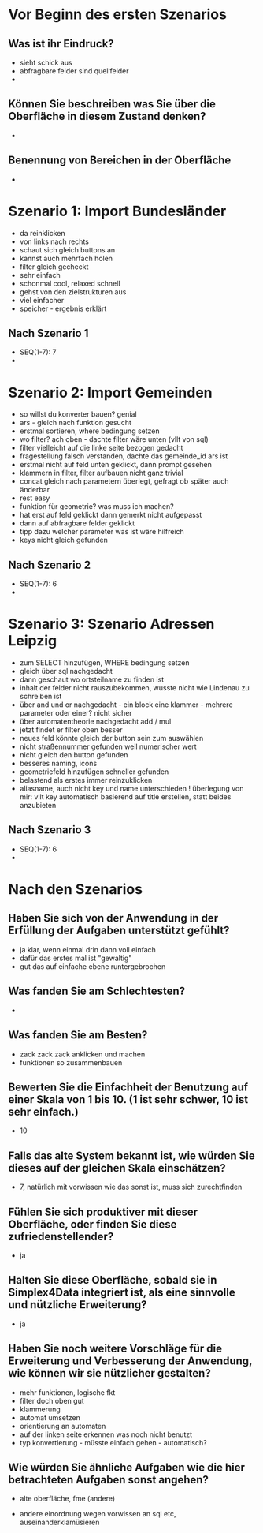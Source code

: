 # Vor Beginn des ersten Szenarios
## Was ist ihr Eindruck?
- sieht schick aus
- abfragbare felder sind quellfelder
- 

## Können Sie beschreiben was Sie über die Oberfläche in diesem Zustand denken?
- 

## Benennung von Bereichen in der Oberfläche
- 


# Szenario 1: Import Bundesländer
- da reinklicken
- von links nach rechts
- schaut sich gleich buttons an
- kannst auch mehrfach holen
- filter gleich gecheckt
- sehr einfach
- schonmal cool, relaxed schnell
- gehst von den zielstrukturen aus
- viel einfacher
- speicher - ergebnis erklärt

## Nach Szenario 1
- SEQ(1-7): 7
- 

# Szenario 2: Import Gemeinden
- so willst du konverter bauen? genial
- ars - gleich nach funktion gesucht
- erstmal sortieren, where bedingung setzen
- wo filter? ach oben - dachte filter wäre unten (vllt von sql)
- filter vielleicht auf die linke seite bezogen gedacht
- fragestellung falsch verstanden, dachte das gemeinde_id ars ist
- erstmal nicht auf feld unten geklickt, dann prompt gesehen
- klammern in filter, filter aufbauen nicht ganz trivial
- concat gleich nach parametern überlegt, gefragt ob später auch änderbar
- rest easy
- funktion für geometrie? was muss ich machen?
- hat erst auf feld geklickt dann gemerkt nicht aufgepasst
- dann auf abfragbare felder geklickt
- tipp dazu welcher parameter was ist wäre hilfreich
- keys nicht gleich gefunden


## Nach Szenario 2
- SEQ(1-7): 6
- 

# Szenario 3: Szenario Adressen Leipzig
- zum SELECT hinzufügen, WHERE bedingung setzen
- gleich über sql nachgedacht
- dann geschaut wo ortsteilname zu finden ist
- inhalt der felder nicht rauszubekommen, wusste nicht wie Lindenau zu schreiben ist
- über and und or nachgedacht - ein block eine klammer - mehrere parameter oder einer? nicht sicher
- über automatentheorie nachgedacht add / mul
- jetzt findet er filter oben besser
- neues feld könnte gleich der button sein zum auswählen
- nicht straßennummer gefunden weil numerischer wert
- nicht gleich den button gefunden
- besseres naming, icons
- geometriefeld hinzufügen schneller gefunden
- belastend als erstes immer reinzuklicken
- aliasname, auch nicht key und name unterschieden ! überlegung von mir: vllt key automatisch basierend auf title erstellen, statt beides anzubieten


## Nach Szenario 3
- SEQ(1-7): 6
- 


# Nach den Szenarios
## Haben Sie sich von der Anwendung in der Erfüllung der Aufgaben unterstützt gefühlt?
- ja klar, wenn einmal drin dann voll einfach
- dafür das erstes mal ist "gewaltig"
- gut das auf einfache ebene runtergebrochen

## Was fanden Sie am Schlechtesten?
- 

## Was fanden Sie am Besten?
- zack zack zack anklicken und machen
- funktionen so zusammenbauen

## Bewerten Sie die Einfachheit der Benutzung auf einer Skala von 1 bis 10. (1 ist sehr schwer, 10 ist sehr einfach.)
- 10

## Falls das alte System bekannt ist, wie würden Sie dieses auf der gleichen Skala einschätzen?
- 7, natürlich mit vorwissen wie das sonst ist, muss sich zurechtfinden

## Fühlen Sie sich produktiver mit dieser Oberfläche, oder finden Sie diese zufriedenstellender?
- ja

## Halten Sie diese Oberfläche, sobald sie in Simplex4Data integriert ist, als eine sinnvolle und nützliche Erweiterung?
- ja

## Haben Sie noch weitere Vorschläge für die Erweiterung und Verbesserung der Anwendung, wie können wir sie nützlicher gestalten?
- mehr funktionen, logische fkt
- filter doch oben gut
- klammerung
- automat umsetzen
- orientierung an automaten
- auf der linken seite erkennen was noch nicht benutzt
- typ konvertierung - müsste einfach gehen - automatisch?

## Wie würden Sie ähnliche Aufgaben wie die hier betrachteten Aufgaben sonst angehen?
- alte oberfläche, fme (andere)

- andere einordnung wegen vorwissen an sql etc, auseinanderklamüsieren
